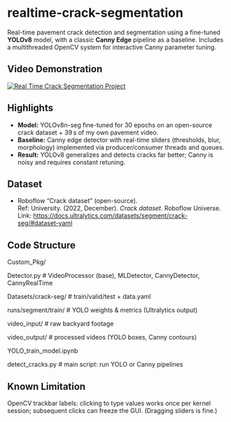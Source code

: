 # realtime-crack-segmentation

Real-time pavement crack detection and segmentation using a fine-tuned **YOLOv8** model, with a classic **Canny Edge** pipeline as a baseline. Includes a multithreaded OpenCV system for interactive Canny parameter tuning.

## Video Demonstration

[![Real Time Crack Segmentation Project](https://img.youtube.com/vi/b1YT1ybdzcg/0.jpg)](https://www.youtube.com/watch?v=b1YT1ybdzcg)

## Highlights
- **Model:** YOLOv8n-seg fine-tuned for 30 epochs on an open-source crack dataset + 39 s of my own pavement video.
- **Baseline:** Canny edge detector with real-time sliders (thresholds, blur, morphology) implemented via producer/consumer threads and queues.
- **Result:** YOLOv8 generalizes and detects cracks far better; Canny is noisy and requires constant retuning.

## Dataset
- Roboflow “Crack dataset” (open-source).  
  Ref: University. (2022, December). *Crack dataset*. Roboflow Universe.  
  Link: https://docs.ultralytics.com/datasets/segment/crack-seg/#dataset-yaml

## Code Structure

Custom_Pkg/

Detector.py # VideoProcessor (base), MLDetector, CannyDetector, CannyRealTime

Datasets/crack-seg/ # train/valid/test + data.yaml

runs/segment/train/ # YOLO weights & metrics (Ultralytics output)

video_input/ # raw backyard footage

video_output/ # processed videos (YOLO boxes, Canny contours)

YOLO_train_model.ipynb

detect_cracks.py # main script: run YOLO or Canny pipelines


## Known Limitation
OpenCV trackbar labels: clicking to type values works once per kernel session; subsequent clicks can freeze the GUI. (Dragging sliders is fine.)
